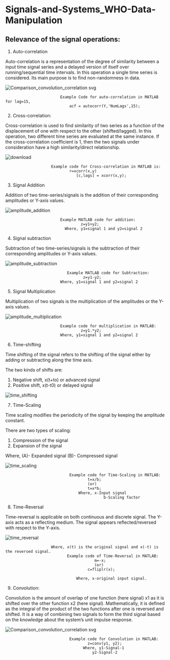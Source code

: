 # Signals-and-Systems_WHO-Data-Manipulation

## Relevance of the signal operations:

1) Auto-correlation

Auto-correlation is a representation of the degree of similarity between a input time signal series and a delayed version of itself over running/sequential time intervals.
In this operation a single time series is considered. Its main purpose is to find non-randomness in data.


![Comparison_convolution_correlation svg](https://user-images.githubusercontent.com/67193440/178097850-9c773547-39f8-4e7f-89fe-8e787fdc3e86.png)

 							Example Code for auto-correlation in MATLAB for lag=15,
								acf = autocorr(Y,'NumLags',15);

2) Cross-correlation:

Cross-correlation is used to find similarity of two series as a function of the displacement of one with respect to the other (shifted/lagged). In this operation, two different time series are evaluated at the same instance. If the cross-correlation coefficient is 1, then the two signals under consideration have a high similarity/direct relationship.


![download](https://user-images.githubusercontent.com/67193440/178098124-ae979fca-c219-471d-b0b7-e1924d29c0ea.png)

						Example code for Cross-correlation in MATLAB is:
								r=xcorr(x,y)
						           [c,lags] = xcorr(x,y);

3) Signal Addition

Addition of two time-series/signals is the addition of their corresponding amplitudes or Y-axis values.


![amplitude_addition](https://user-images.githubusercontent.com/67193440/178098155-07938d2a-8279-4a16-83a9-81284a54d453.png)


							Example MATLAB code for addition:
								     z=y1+y2;
						      Where, y1=signal 1 and y2=signal 2

4) Signal subtraction

Subtraction of two time-series/signals is the subtraction of their corresponding amplitudes or Y-axis values.


![amplitude_subtraction](https://user-images.githubusercontent.com/67193440/178098187-7eb7967e-c63a-4390-8b7e-29effc94a095.png)

						       Example MATLAB code for Subtraction:
								      z=y1-y2;
							Where, y1=signal 1 and y2=signal 2
							
5) Signal Multiplication

Multiplication of two signals is the multiplication of the amplitudes or the Y-axis values.


![amplitude_multiplication](https://user-images.githubusercontent.com/67193440/178098208-3f25b80c-d679-4c96-903b-9746a6d72845.png)

						    Example code for multiplication in MATLAB:
								     z=y1.*y2;
							Where, y1=signal 1 and y2=signal 2
							
6) Time-shifting 

Time shifting of the signal refers to the shifting of the signal either by adding or subtracting along the time axis.

The two kinds of shifts are:
1)	Negative shift, x(t+to) or advanced signal
2)	Positive shift, x(t-t0) or delayed signal


![time_shifting](https://user-images.githubusercontent.com/67193440/178098276-42ffd389-7185-45bf-ae54-9284c4650dfb.png)


7) Time-Scaling

Time scaling modifies the periodicity of the signal by keeping the amplitude constant.

There are two types of scaling:

1)	Compression of the signal
2)	Expansion of the signal

Where,  (A)- Expanded signal
	(B)- Compressed signal
	
![time_scaling](https://user-images.githubusercontent.com/67193440/178098294-51b36bf9-e000-47c2-89fd-ef4c1cea3724.png)
	
								Example code for Time-Scaling in MATLAB:
										t=x/b;
										(or)
										t=x*b;
									Where, x-Input signal
            								   b-Scaling factor

8) Time-Reversal

Time-reversal is applicable on both continuous and discrete signal. The Y-axis acts as a reflecting medium. The signal appears reflected/reversed with respect to the Y-axis.


![time_reversal](https://user-images.githubusercontent.com/67193440/178098349-24dc22cd-f647-4c58-b082-ed02a8b521fc.png)

						Where, x(t) is the original signal and x(-t) is the reversed signal.
							   Example code of Time-Reversal in MATLAB:
									       m=-x;
									       (or)
									    c=fliplr(x);

								   Where, x-original input signal.

9) Convolution:

Convolution is the amount of overlap of one function (here signal) x1 as it is shifted over the other function x2 (here signal). Mathematically, it is defined as the integral of the product of the two functions after one is reversed and shifted. It is a way of combining two signals to form the third signal based on the knowledge about the system’s unit impulse response.

 
![Comparison_convolution_correlation svg](https://user-images.githubusercontent.com/67193440/178098419-aaecdf76-738b-4363-8f85-37b959b0e309.png)



								Example code for Convolution in MATLAB:
									    z=conv(y1, y2);
									  Where, y1-Signal-1
									      y2-Signal-2
